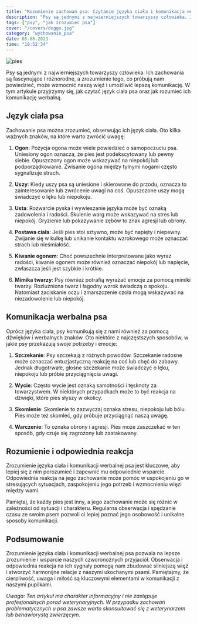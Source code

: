 ```yaml
---
title: "Rozumienie zachowań psa: Czytanie języka ciała i komunikacja werbalna"
description: "Psy są jednymi z najwierniejszych towarzyszy człowieka. Ich zachowania są fascynujące i różnorodne, a zrozumienie tego, co próbują nam powiedzieć, może wzmocnić naszą więź i umożliwić lepszą komunikację. W tym artykule przyjrzymy się, jak czytać język ciała psa oraz jak rozumieć ich komunikację werbalną."
tags: ["psy", "jak zrozumieć psa"]
cover: "/covers/doggo.jpg"
category: "wychowanie_psa"
date: 05.08.2023
time: "18:52:34"
---
```


![pies](/covers/doggo.jpg)

Psy są jednymi z najwierniejszych towarzyszy człowieka. Ich zachowania są fascynujące i różnorodne, a zrozumienie tego, co próbują nam powiedzieć, może wzmocnić naszą więź i umożliwić lepszą komunikację. W tym artykule przyjrzymy się, jak czytać język ciała psa oraz jak rozumieć ich komunikację werbalną.

## Język ciała psa

Zachowanie psa można zrozumieć, obserwując ich język ciała. Oto kilka ważnych znaków, na które warto zwrócić uwagę:

1. **Ogon**: Pozycja ogona może wiele powiedzieć o samopoczuciu psa. Uniesiony ogon oznacza, że pies jest podekscytowany lub pewny siebie. Opuszczony ogon może wskazywać na niepokój lub podporządkowanie. Zwisanie ogona między tylnymi nogami często sygnalizuje strach.

2. **Uszy**: Kiedy uszy psa są uniesione i skierowane do przodu, oznacza to zainteresowanie lub zwrócenie uwagi na coś. Opuszczone uszy mogą świadczyć o lęku lub niepokoju.

3. **Usta**: Rozwarcie pyska i wywieszanie języka może być oznaką zadowolenia i radości. Skulenie warg może wskazywać na stres lub niepokój. Gryzienie lub pokazywanie zębów to znak agresji lub obrony.

4. **Postawa ciała**: Jeśli pies stoi sztywno, może być napięty i niepewny. Zwijanie się w kulkę lub unikanie kontaktu wzrokowego może oznaczać strach lub nieśmiałość.

5. **Kiwanie ogonem**: Choć powszechnie interpretowane jako wyraz radości, kiwanie ogonem może również oznaczać niepokój lub napięcie, zwłaszcza jeśli jest szybkie i krótkie.

6. **Mimika twarzy**: Psy również potrafią wyrażać emocje za pomocą mimiki twarzy. Rozluźniona twarz i łagodny wzrok świadczą o spokoju. Natomiast zaciskanie oczu i zmarszczenie czoła mogą wskazywać na niezadowolenie lub niepokój.

## Komunikacja werbalna psa

Oprócz języka ciała, psy komunikują się z nami również za pomocą dźwięków i werbalnych znaków. Oto niektóre z najczęstszych sposobów, w jakie psy przekazują swoje potrzeby i emocje:

1. **Szczekanie**: Psy szczekają z różnych powodów. Szczekanie radosne może oznaczać entuzjastyczną reakcję na coś lub chęć do zabawy. Jednak długotrwałe, głośne szczekanie może świadczyć o lęku, niepokoju lub próbie przyciągnięcia uwagi.

2. **Wycie**: Często wycie jest oznaką samotności i tęsknoty za towarzystwem. W niektórych przypadkach może to być reakcja na dźwięki, które pies słyszy w okolicy.

3. **Skomlenie**: Skomlenie to zazwyczaj oznaka stresu, niepokoju lub bólu. Pies może też skomleć, gdy próbuje przyciągnąć naszą uwagę.

4. **Warczenie**: To oznaka obrony i agresji. Pies może zaszczekać w ten sposób, gdy czuje się zagrożony lub zaatakowany.

## Rozumienie i odpowiednia reakcja

Zrozumienie języka ciała i komunikacji werbalnej psa jest kluczowe, aby lepiej się z nim porozumieć i zapewnić mu odpowiednie wsparcie. Odpowiednia reakcja na jego zachowanie może pomóc w uspokojeniu go w stresujących sytuacjach, zaspokojeniu jego potrzeb i wzmocnieniu więzi między wami.

Pamiętaj, że każdy pies jest inny, a jego zachowanie może się różnić w zależności od sytuacji i charakteru. Regularna obserwacja i spędzanie czasu ze swoim psem pozwoli ci lepiej poznać jego osobowość i unikalne sposoby komunikacji.

## Podsumowanie

Zrozumienie języka ciała i komunikacji werbalnej psa pozwala na lepsze zrozumienie i wsparcie naszych czworonożnych przyjaciół. Obserwacja i odpowiednia reakcja na ich sygnały pomogą nam zbudować silniejszą więź i stworzyć harmonijne relacje z naszymi ukochanymi psami. Pamiętajmy, że cierpliwość, uwaga i miłość są kluczowymi elementami w komunikacji z naszymi pupilkami.

_Uwaga: Ten artykuł ma charakter informacyjny i nie zastępuje profesjonalnych porad weterynaryjnych. W przypadku zachowań problematycznych u psa zawsze warto skonsultować się z weterynarzem lub behawiorystą zwierzęcym._
